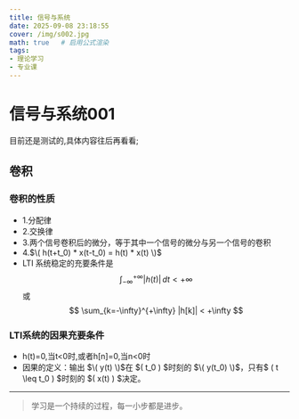 ```yaml
---
title: 信号与系统
date: 2025-09-08 23:18:55
cover: /img/s002.jpg
math: true   # 启用公式渲染
tags: 
- 理论学习
- 专业课
---
```

<!--
![美女压图](/img/002.jpg)
-->


# 信号与系统001

目前还是测试的,具体内容往后再看看;

## 卷积

### 卷积的性质

- 1.分配律
- 2.交换律
- 3.两个信号卷积后的微分，等于其中一个信号的微分与另一个信号的卷积
- 4.$\( h(t+t_0) * x(t-t_0) = h(t) * x(t) \)$
- LTI 系统稳定的充要条件是
  $$ \int_{-\infty}^{+\infty} |h(t)| \, dt < +\infty $$
  或
  $$ \sum_{k=-\infty}^{+\infty} |h[k]| < +\infty $$

### LTI系统的因果充要条件
- h(t)=0,当t<0时,或者h[n]=0,当n<0时
- 因果的定义：输出 $\( y(t) \)$在 $\( t_0 \) $时刻的 $\( y(t_0) \)$，只有$ \( t \leq t_0 \) $时刻的 $\( x(t) \) $决定。
---
 

> 学习是一个持续的过程，每一小步都是进步。